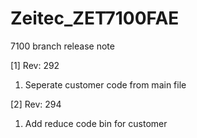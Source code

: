 # Zeitec_ZET7100FAE

7100 branch release note

[1] Rev: 292
1. Seperate customer code from main file

[2] Rev: 294
1. Add reduce code bin for customer